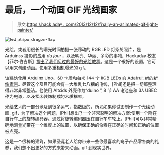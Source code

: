 # 最后，一个动画 GIF 光线画家

> 原文:[https://hack aday . com/2013/12/12/finally-an-animated-gif-light-painter/](https://hackaday.com/2013/12/12/finally-an-animated-gif-light-painter/)

![led_strips_dragon-flap](../Images/e32714654b6f824c85ba93b4b07801ce.png)

光绘，或者用很长的曝光时间拍摄一张移动的 RGB LED 灯条的照片，是 Arduinos 摄影的应用 *du jour* ，以及明亮、华丽、多彩的事物。Hackaday 校友【菲尔·伯吉斯】[提出了我们见过的最好的光绘教程](http://learn.adafruit.com/neopixel-painter/overview)。这是一个很好的设置，它可以用来创建动画。使用多重相机曝光的 gif。

该建筑使用 Arduino Uno、SD 卡盾和每米 144 个 RGB LEDs 的 [Adafruit 新的新像素带](http://www.adafruit.com/products/1507)。尽管这个项目可能会有一大堆乱七八糟的电线，[Phil]还是把一切都整理得非常非常整洁。他使用 Altoids 外壳作为“duino ”, 8 节 AA 电池座和 3A UBEC 作为电源，以及松木装饰制成的木质框架。

光绘艺术的一部分涉及到很多运气，指数级的，所以如果你试图制作一个光绘动画. gif，为了解决这个问题，[Phil]想出了一个非常聪明的解决方案:使用一个附在自行车上的旋转编码器。通过将旋转编码器压在自行车车轮上，[Phil]可以非常精确地测量光带在一个维度上的位置，以确保正确的像素在正确的时间和正确的位置被点亮。

这是一个很棒的建筑，如果圣诞老人给你带来一些你最喜欢的电子产品零售商的礼券，我们想不出更好的方式来带来动画。gif 到现实世界。